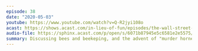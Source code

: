 ```yaml
---
episode: 38
date: "2020-05-03"
youtube: https://www.youtube.com/watch?v=Q-R2jyi108o
acast: https://shows.acast.com/in-lieu-of-fun/episodes/the-wall-street-journals-jeff-horwitz-and-a-swarm-of-bees-ma
audio-file: https://sphinx.acast.com/p/open/s/6071b87945e5c6581e2e5575/e/612a798beb5bf70014a47ecb/media.mp3
summary: Discussing bees and beekeping, and the advent of "murder hornets"
---
```

